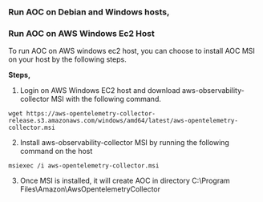 ### Run AOC on Debian and Windows hosts,

### Run AOC on AWS Windows Ec2 Host

To run AOC on AWS windows ec2 host, you can choose to install AOC MSI on your host by the following steps.

**Steps,**
1. Login on AWS Windows EC2 host and download aws-observability-collector MSI with the following command.
```
wget https://aws-opentelemetry-collector-release.s3.amazonaws.com/windows/amd64/latest/aws-opentelemetry-collector.msi
```
2. Install aws-observability-collector MSI by running the following command on the host
```
msiexec /i aws-opentelemetry-collector.msi
```
3. Once MSI is installed, it will create AOC in directory C:\Program Files\Amazon\AwsOpentelemetryCollector
